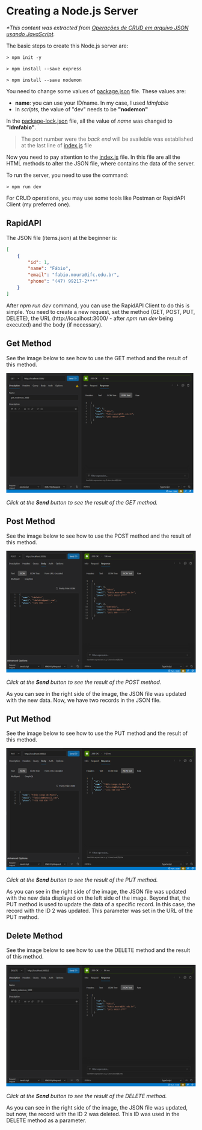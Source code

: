 # Creating a Node.js Server

_*This content was extracted from [Operações de CRUD em arquivo JSON usando JavaScript](https://www.youtube.com/watch?v=M7uMuGIlA98)._

The basic steps to create this Node.js server are:

```
> npm init -y
```
```
> npm install --save express
```
```
> npm install --save nodemon
```


You need to change some values of [package.json](package.json) file. These values are:
- **name**: you can use your ID/name. In my case, I used *ldmfabio*
- In *scripts*, the value of "dev" needs to be **"nodemon"**

In the [package-lock.json](package-lock.json) file, all the value of _name_ was changed to **"ldmfabio"**.

> The port number were the _back end_ will be availeble was established at the last line of [index.js](index.js) file

Now you need to pay attention to the [index.js](index.js) file. In this file are all the HTML methods to alter the JSON file, where contains the data of the server.

To run the server, you need to use the command:
```
> npm run dev
```

For CRUD operations, you may use some tools like Postman or RapidAPI Client (my preferred one).

## RapidAPI
The JSON file (items.json) at the beginner is:

```JSON
[
    {
        "id": 1,
        "name": "Fábio",
        "email": "fabio.moura@ifc.edu.br",
        "phone": "(47) 99217-2***"
    }
]
```
 
 After _npm run dev_ command, you can use the RapidAPI Client to do this is simple. You need to create a new request, set the method (GET, POST, PUT, DELETE), the URL (http://localhost:3000/ - after _npm run dev_ being executed) and the body (if necessary).

## Get Method
See the image below to see how to use the GET method and the result of this method.

![GET Method](imgSteps/getMethod.png)

_Click at the **Send** button to see the result of the GET method._

## Post Method
See the image below to see how to use the POST method and the result of this method.

![POST Method](imgSteps/postMethod.png)

_Click at the **Send** button to see the result of the POST method._

As you can see in the right side of the image, the JSON file was updated with the new data. Now, we have two records in the JSON file.

## Put Method
See the image below to see how to use the PUT method and the result of this method.

![PUT Method](imgSteps/putMethod.png)

_Click at the **Send** button to see the result of the PUT method._

As you can see in the right side of the image, the JSON file was updated with the new data displayed on the left side of the image. Beyond that, the PUT method is used to update the data of a specific record. In this case, the record with the ID 2 was updated. This parameter was set in the URL of the PUT method.

## Delete Method
See the image below to see how to use the DELETE method and the result of this method.

![DELETE Method](imgSteps/deleteMethod.png)

_Click at the **Send** button to see the result of the DELETE method._

As you can see in the right side of the image, the JSON file was updated, but now, the record with the ID 2 was deleted. This ID was used in the DELETE method as a parameter.